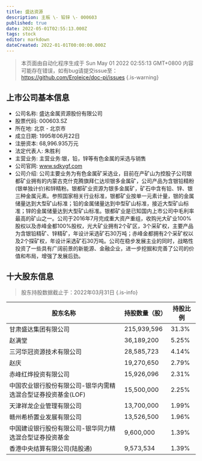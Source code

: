 ```yaml
---
title: 盛达资源
description: 主板 \- 铅锌 \- 000603
published: true
date: 2022-05-01T02:55:13.000Z
tags: stock
editor: markdown
dateCreated: 2022-01-01T00:00:00.000Z
---
```


> 本页面由自动化程序生成于 Sun May 01 2022 02:55:13 GMT+0800
> 内容可能存在错误，如有bug请提交issue至：https://github.com/Eroleice/doc-pi/issues
{.is-warning}

## 上市公司基本信息
- 公司名称: 盛达金属资源股份有限公司
- 股票代码: 000603.SZ
- 所在地: 北京 - 北京市
- 成立日期: 1995年06月22日
- 注册资本: 68,996.935万元
- 法定代表人: 朱胜利
- 主营业务: 主营业务:银，铅，锌等有色金属的采选与销售
- 公司官网: www.sdkygf.com
- 公司介绍: 公司主要业务为有色金属矿采选业，目前在产矿山为控股子公司银都矿业拥有的内蒙古克什克腾旗拜仁达坝银多金属矿，公司产品为含银铅精粉(银单独计价)和锌精粉。银都矿业资源为银多金属矿，矿石中含有铅、锌、银三种金属元素。参照国家相关行业标准，银都矿业按单一元素计量，银的金属储量达到大型矿山标准；铅的金属储量达到中型矿山标准，接近大型矿山标准；锌的金属储量达到大型矿山标准。银都矿业是已知国内上市公司中毛利率最高的矿山之一。公司于2016年7月完成重大资产重组，收购光大矿业100%股权以及赤峰金都100%股权，光大矿业拥有2个矿区，3个采矿权，主要产品为含银铅精矿、锌精矿，年设计采选矿石30万吨；赤峰金都拥有2个采矿权以及2个探矿权，年设计采选矿石30万吨。公司在稳步发展主业的同时，战略性投资了一些具有广阔前景的新能源、金融企业，进一步挖掘和完善了公司的价值和布局，增强了发展后劲。


## 十大股东信息
> 股东持股数据截止于：2022年03月31日
{.is-info}

| 股东名称 | 持股数量（股） | 持股比例 |
| --- | --- | --- |
| 甘肃盛达集团有限公司 | 215,939,596 | 31.3% |
| 赵满堂 | 36,189,200 | 5.25% |
| 三河华冠资源技术有限公司 | 28,585,723 | 4.14% |
| 赵庆 | 19,270,650 | 2.79% |
| 赤峰红烨投资有限公司 | 15,926,096 | 2.31% |
| 中国农业银行股份有限公司-银华内需精选混合型证券投资基金(LOF) | 15,500,000 | 2.25% |
| 天津祥龙企业管理有限公司 | 13,700,000 | 1.99% |
| 赣州希桥置业发展有限公司 | 13,526,500 | 1.96% |
| 中国建设银行股份有限公司-银华同力精选混合型证券投资基金 | 9,600,000 | 1.39% |
| 香港中央结算有限公司(陆股通) | 9,573,534 | 1.39% |




